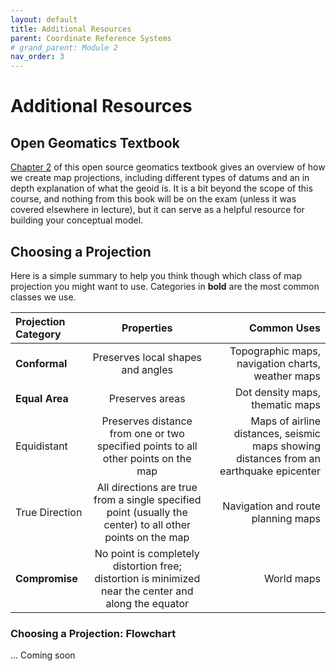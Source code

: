 ```yaml
---
layout: default
title: Additional Resources
parent: Coordinate Reference Systems
# grand_parent: Module 2
nav_order: 3
---
```


# Additional Resources

## Open Geomatics Textbook

[Chapter 2](https://www.opengeomatics.ca/mapping-data.html#geodetic-vertical-datums) of this open source geomatics textbook gives an overview of how we create map projections, including different types of datums and an in depth explanation of what the geoid is.  It is a bit beyond the scope of this course, and nothing from this book will be on the exam (unless it was covered elsewhere in lecture), but it can serve as a helpful resource for building your conceptual model.

## Choosing a Projection

Here is a simple summary to help you think though which class of map projection you might want to use.  Categories in **bold** are the most common classes we use.

| Projection Category | Properties | Common Uses |
| :------------- | :-------------: | -------------: |
| **Conformal** | Preserves local shapes and angles | Topographic maps, navigation charts, weather maps |
| **Equal Area** | Preserves areas | Dot density maps, thematic maps |
| Equidistant| Preserves distance from one or two specified points to all other points on the map | Maps of airline distances, seismic maps showing distances from an earthquake epicenter |
| True Direction | All directions are true from a single specified point (usually the center) to all other points on the map | Navigation and route planning maps |
| **Compromise** | No point is completely distortion free; distortion is minimized near the center and along the equator | World maps |


### Choosing a Projection: Flowchart

... Coming soon